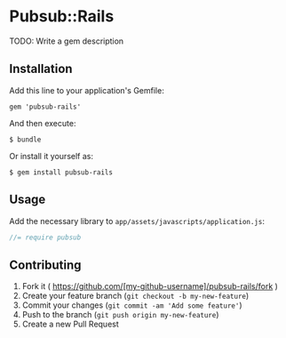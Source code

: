# Pubsub::Rails

TODO: Write a gem description

## Installation

Add this line to your application's Gemfile:

    gem 'pubsub-rails'

And then execute:

    $ bundle

Or install it yourself as:

    $ gem install pubsub-rails

## Usage

Add the necessary library to `app/assets/javascripts/application.js`:

```js
//= require pubsub
```

## Contributing

1. Fork it ( https://github.com/[my-github-username]/pubsub-rails/fork )
2. Create your feature branch (`git checkout -b my-new-feature`)
3. Commit your changes (`git commit -am 'Add some feature'`)
4. Push to the branch (`git push origin my-new-feature`)
5. Create a new Pull Request
